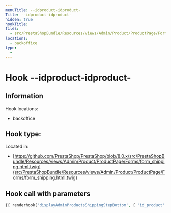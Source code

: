 ```yaml
---
menuTitle: --idproduct-idproduct-
Title: --idproduct-idproduct-
hidden: true
hookTitle: 
files:
  - src/PrestaShopBundle/Resources/views/Admin/Product/ProductPage/Forms/form_shipping.html.twig
locations:
  - backoffice
type:
  - 
---
```


# Hook --idproduct-idproduct-

## Information

Hook locations: 
  - backoffice

Hook type: 
  - 

Located in: 
  - [https://github.com/PrestaShop/PrestaShop/blob/8.0.x/src/PrestaShopBundle/Resources/views/Admin/Product/ProductPage/Forms/form_shipping.html.twig](src/PrestaShopBundle/Resources/views/Admin/Product/ProductPage/Forms/form_shipping.html.twig)

## Hook call with parameters

```php
{{ renderhook('displayAdminProductsShippingStepBottom', { 'id_product': id_product }) }}
```
